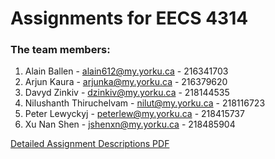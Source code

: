 # Assignments for EECS 4314

### The team members:
1. Alain Ballen - <alain612@my.yorku.ca> - 216341703 
2. Arjun Kaura - <arjunka@my.yorku.ca> - 216379620
3. Davyd Zinkiv - <dzinkiv@my.yorku.ca> - 218144535
4. Nilushanth Thiruchelvam - <nilut@my.yorku.ca> - 218116723
5. Peter Lewyckyj - <peterlew@my.yorku.ca> - 218415737
6. Xu Nan Shen - <jshenxn@my.yorku.ca> - 218485904

[Detailed Assignment Descriptions PDF](/EECS4314_Assignments_Description.pdf)
